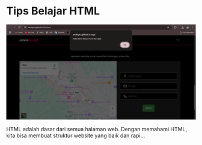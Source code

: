 # Tips Belajar HTML
![alt text](../asset/img/validasi.png)

HTML adalah dasar dari semua halaman web. Dengan memahami HTML, kita bisa membuat struktur website yang baik dan rapi...
